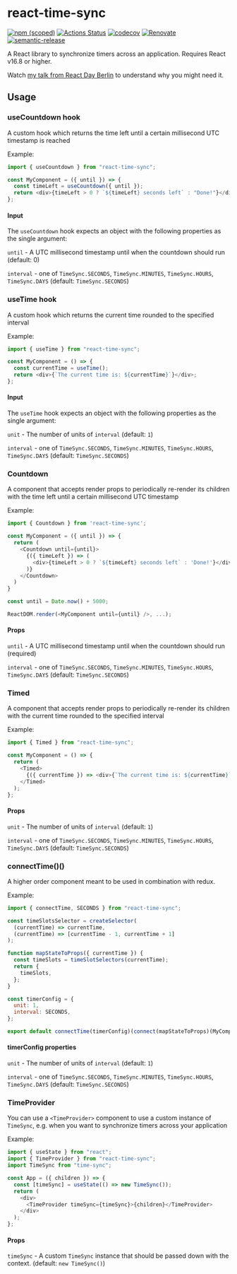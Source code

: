 # react-time-sync

[![npm (scoped)](https://img.shields.io/npm/v/react-time-sync.svg)](https://www.npmjs.com/package/react-time-sync) [![Actions Status](https://github.com/peterjuras/react-time-sync/workflows/react-time-sync/badge.svg)](https://github.com/peterjuras/react-time-sync/actions) [![codecov](https://codecov.io/gh/peterjuras/react-time-sync/branch/main/graph/badge.svg?token=S1CcXL4OuS)](https://codecov.io/gh/peterjuras/react-time-sync) [![Renovate](https://img.shields.io/badge/renovate-enabled-brightgreen.svg)](https://renovatebot.com) [![semantic-release](https://img.shields.io/badge/%20%20%F0%9F%93%A6%F0%9F%9A%80-semantic--release-e10079.svg)](https://github.com/semantic-release/semantic-release)

A React library to synchronize timers across an application. Requires React v16.8 or higher.

Watch [my talk from React Day Berlin](https://youtu.be/3uH90g1Q5iY) to understand why you might need it.

## Usage

### useCountdown hook

A custom hook which returns the time left until a certain millisecond UTC timestamp is reached

Example:

```js
import { useCountdown } from "react-time-sync";

const MyComponent = ({ until }) => {
  const timeLeft = useCountdown({ until });
  return <div>{timeLeft > 0 ? `${timeLeft} seconds left` : "Done!"}</div>;
};
```

#### Input

The `useCountdown` hook expects an object with the following properties as the single argument:

`until` - A UTC millisecond timestamp until when the countdown should run (default: 0)

`interval` - one of `TimeSync.SECONDS`, `TimeSync.MINUTES`, `TimeSync.HOURS`, `TimeSync.DAYS` (default: `TimeSync.SECONDS`)

### useTime hook

A custom hook which returns the current time rounded to the specified interval

Example:

```js
import { useTime } from "react-time-sync";

const MyComponent = () => {
  const currentTime = useTime();
  return <div>{`The current time is: ${currentTime}`}</div>;
};
```

#### Input

The `useTime` hook expects an object with the following properties as the single argument:

`unit` - The number of units of `interval` (default: `1`)

`interval` - one of `TimeSync.SECONDS`, `TimeSync.MINUTES`, `TimeSync.HOURS`, `TimeSync.DAYS` (default: `TimeSync.SECONDS`)

### Countdown

A component that accepts render props to periodically re-render its children with the time left until a certain millisecond UTC timestamp

Example:

```js
import { Countdown } from 'react-time-sync';

const MyComponent = ({ until }) => {
  return (
    <Countdown until={until}>
      {({ timeLeft }) => (
        <div>{timeLeft > 0 ? `${timeLeft} seconds left` : 'Done!'}</div>
      )}
    </Countdown>
  )
}

const until = Date.now() + 5000;

ReactDOM.render(<MyComponent until={until} />, ...);
```

#### Props

`until` - A UTC millisecond timestamp until when the countdown should run (required)

`interval` - one of `TimeSync.SECONDS`, `TimeSync.MINUTES`, `TimeSync.HOURS`, `TimeSync.DAYS` (default: `TimeSync.SECONDS`)

### Timed

A component that accepts render props to periodically re-render its children with the current time rounded to the specified interval

Example:

```js
import { Timed } from "react-time-sync";

const MyComponent = () => {
  return (
    <Timed>
      {({ currentTime }) => <div>{`The current time is: ${currentTime}`}</div>}
    </Timed>
  );
};
```

#### Props

`unit` - The number of units of `interval` (default: `1`)

`interval` - one of `TimeSync.SECONDS`, `TimeSync.MINUTES`, `TimeSync.HOURS`, `TimeSync.DAYS` (default: `TimeSync.SECONDS`)

### connectTime()()

A higher order component meant to be used in combination with redux.

Example:

```js
import { connectTime, SECONDS } from "react-time-sync";

const timeSlotsSelector = createSelector(
  (currentTime) => currentTime,
  (currentTime) => [currentTime - 1, currentTime + 1]
);

function mapStateToProps({ currentTime }) {
  const timeSlots = timeSlotSelectors(currentTime);
  return {
    timeSlots,
  };
}

const timerConfig = {
  unit: 1,
  interval: SECONDS,
};

export default connectTime(timerConfig)(connect(mapStateToProps)(MyComponent));
```

#### timerConfig properties

`unit` - The number of units of `interval` (default: `1`)

`interval` - one of `TimeSync.SECONDS`, `TimeSync.MINUTES`, `TimeSync.HOURS`, `TimeSync.DAYS` (default: `TimeSync.SECONDS`)

### TimeProvider

You can use a `<TimeProvider>` component to use a custom instance of `TimeSync`, e.g. when you want to synchronize timers across your application

Example:

```js
import { useState } from "react";
import { TimeProvider } from "react-time-sync";
import TimeSync from "time-sync";

const App = ({ children }) => {
  const [timeSync] = useState(() => new TimeSync());
  return (
    <div>
      <TimeProvider timeSync={timeSync}>{children}</TimeProvider>
    </div>
  );
};
```

#### Props

`timeSync` - A custom `TimeSync` instance that should be passed down with the context. (default: `new TimeSync()`)
